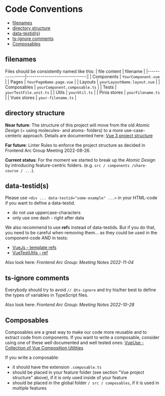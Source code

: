 # Code Conventions

<!-- vscode-markdown-toc -->
* [filenames](#filenames)
* [directory structure](#directorystructure)
* [data-testid(s)](#data-testids)
* [ts-ignore comments](#ts-ignorecomments)
* [Composables](#Composables)

<!-- vscode-markdown-toc-config
	numbering=false
	autoSave=true
	/vscode-markdown-toc-config -->
<!-- /vscode-markdown-toc -->

## <a name='filenames'></a>filenames

Files should be consistently named like this:
| file content   |   filename                    |
|----------------|------------------------------:|
| Components     | `YourComponent.vue`           |
| Pages          | `YourPageName.page.vue`       |
| Layouts        | `yourLayoutName.layout.vue`   |
| Composables    | `yourComponent.composable.ts` |
| Tests          | `yourTestFile.unit.ts`        |
| Utils          | `yourUtil.ts`                 |
| Pinia stores   | `yourFilename.ts`             |
| Vuex stores    | `your-filename.ts`            |

## <a name='directorystructure'></a>directory structure

**Near future**: The structure of this project will move from the old *Atomic Design* (= using molecules- and atoms- folders) to a more use-case-centeric approach.
Details are documented here: [Vue 3 project structure](https://docs.dbildungscloud.de/x/oYAgDQ)

**Far future**: Linter Rules to enforce the project structure as decided in Frontend Arc Group Meeting 2022-08-26.

**Current status**: For the moment we started to break up the *Atomic Design* by introducing feature-centric folders. (e.g. ``src / components /share-course / ...``).


## <a name='data-testids'></a>data-testid(s)

Please use ``<div ... data-testid="some-example" ...>`` in your HTML-code if you want to define a data-testid.

* do not use uppercase-characters
* only use one dash - right after data

We also recommend to use **ref**s instead of data-testids. But if you do that, you need to be careful when removing them... as they could be used in the component-code AND in tests:

- [VueJs - template refs](https://vuejs.org/guide/essentials/template-refs.html)
- [VueTestUtils - ref](https://v1.test-utils.vuejs.org/api/#ref)

Also look here: *Frontend Arc Group: Meeting Notes 2022-11-04*


## <a name='ts-ignorecomments'></a>ts-ignore comments

Everybody should try to avoid ``// @ts-ignore`` and try his/her best to define the types of variables in TypeScript files.

Also look here: *Frontend Arc Group: Meeting Notes 2022-10-28*


## <a name='Composables'></a>Composables

Composables are a great way to make our code more reusable and to extract code from components. If you want to write a composable, consider using one of these well documented and well tested ones:
[VueUse - Collection of Vue Composition Utilities](https://vueuse.org/)

If you write a composable:

* it should have the extension ``.composable.ts``
* should be placed in your feature folder (see section "Vue project structure" above), if it is only used inside of your feature
* should be placed in the global folder ``/ src / composables``, if it is used in multiple features
